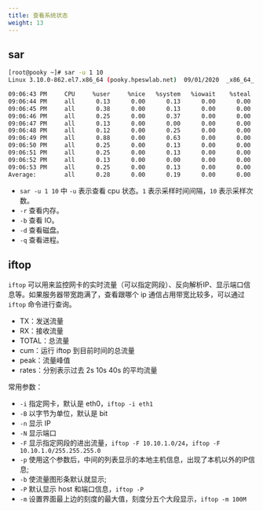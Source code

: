 ```yaml
---
title: 查看系统状态
weight: 13
---
```


## sar

```bash
[root@pooky ~]# sar -u 1 10
Linux 3.10.0-862.el7.x86_64 (pooky.hpeswlab.net)  09/01/2020  _x86_64_ (8 CPU)

09:06:43 PM     CPU     %user     %nice   %system   %iowait    %steal     %idle
09:06:44 PM     all      0.13      0.00      0.13      0.00      0.00     99.75
09:06:45 PM     all      0.38      0.00      0.13      0.00      0.00     99.50
09:06:46 PM     all      0.25      0.00      0.37      0.00      0.00     99.38
09:06:47 PM     all      0.13      0.00      0.00      0.00      0.00     99.87
09:06:48 PM     all      0.12      0.00      0.25      0.00      0.00     99.62
09:06:49 PM     all      0.88      0.00      0.63      0.00      0.00     98.50
09:06:50 PM     all      0.25      0.00      0.13      0.00      0.00     99.62
09:06:51 PM     all      0.25      0.00      0.13      0.00      0.00     99.62
09:06:52 PM     all      0.13      0.00      0.00      0.00      0.00     99.87
09:06:53 PM     all      0.25      0.00      0.13      0.00      0.00     99.62
Average:        all      0.28      0.00      0.19      0.00      0.00     99.54

```

- `sar -u 1 10` 中 `-u` 表示查看 cpu 状态。`1` 表示采样时间间隔，`10` 表示采样次数。
- `-r` 查看内存。
- `-b` 查看 IO。
- `-d` 查看磁盘。
- `-q` 查看进程。

## iftop

`iftop` 可以用来监控网卡的实时流量（可以指定网段）、反向解析IP、显示端口信息等。如果服务器带宽跑满了，查看跟哪个 ip 通信占用带宽比较多，可以通过 `iftop` 命令进行查询。

- TX：发送流量
- RX：接收流量
- TOTAL：总流量
- cum：运行 iftop 到目前时间的总流量
- peak：流量峰值
- rates：分别表示过去 2s 10s 40s 的平均流量

常用参数：

- `-i` 指定网卡，默认是 eth0，`iftop -i eth1`
- `-B` 以字节为单位，默认是 bit
- `-n` 显示 IP
- `-N` 显示端口
- `-F` 显示指定网段的进出流量，`iftop -F 10.10.1.0/24`，`iftop -F 10.10.1.0/255.255.255.0`
- `-p` 使用这个参数后，中间的列表显示的本地主机信息，出现了本机以外的IP信息;
- `-b` 使流量图形条默认就显示;
- `-P` 默认显示 host 和端口信息，`iftop -P`
- `-m` 设置界面最上边的刻度的最大值，刻度分五个大段显示，`iftop -m 100M`
